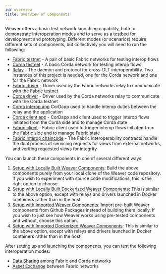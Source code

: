 ```yaml
---
id: overview
title: Overview of Components
---
```


<!--
 Copyright IBM Corp. All Rights Reserved.

 SPDX-License-Identifier: CC-BY-4.0
 -->

Weaver offers a basic test network launching capability, both to demonstrate interoperation modes and to serve as a testbed for development and prototyping. Different modes (or scenarios) require different sets of components, but collectively you will need to run the following:

- [Fabric testnet](https://github.com/hyperledger-labs/weaver-dlt-interoperability/tree/master/tests/network-setups/fabric/dev) - A pair of basic Fabric networks for testing interop flows
- [Corda testnet](https://github.com/hyperledger-labs/weaver-dlt-interoperability/tree/master/tests/network-setups/corda) - A basic Corda network for testing interop flows
- [Relay](https://github.com/hyperledger-labs/weaver-dlt-interoperability/tree/master/core/relay) - The daemon and protocol for cross-DLT interoperability. Two instances of this project is needed, one for the Corda network and one for the Fabric network
- [Fabric driver](https://github.com/hyperledger-labs/weaver-dlt-interoperability/tree/master/core/drivers/fabric-driver) - Driver used by the Fabric networks relay to communicate with the Fabric testnet
- [Corda driver](https://github.com/hyperledger-labs/weaver-dlt-interoperability/tree/master/core/drivers/corda-driver) - Driver used by the Corda networks relay to communicate with the Corda testnet
- [Corda interop app](https://github.com/hyperledger-labs/weaver-dlt-interoperability/tree/master/core/network/corda-interop-app) CorDapp used to handle interop duties between the relay and the application
- [Corda client app](https://github.com/hyperledger-labs/weaver-dlt-interoperability/tree/master/samples/corda/corda-simple-application) - CorDapp and client used to trigger interop flows initiated from the Corda side and to manage Corda state
- [Fabric client](https://github.com/hyperledger-labs/weaver-dlt-interoperability/tree/master/samples/fabric/fabric-cli) - Fabric client used to trigger interop flows initiated from the Fabric side and to manage Fabric state
- [Fabric Interop chaincode](https://github.com/hyperledger-labs/weaver-dlt-interoperability/tree/master/core/network/fabric-interop-cc) - The Fabric interoperability contracts handle the dual process of servicing requests for views from external networks, and verifing requested views for integrity

You can launch these components in one of several different ways:
1. [Setup with Locally Built Weaver Components](./setup-local.md): Build the above components purely from your local clone of the Weaver code repository. If you wish to experiment with source code modifications, this is the right option to choose.
2. [Setup with Locally Built Dockerized Weaver Components](./setup-local-docker.md): This is similar to the above option, except with relays and drivers launched in Docker containers rather than in the host.
3. [Setup with Imported Weaver Components](./setup-packages.md): Import pre-built Weaver components from Github Packages instead of building them locally. If you wish to just see how Weaver works using pre-tested components and without, choose this option.
4. [Setup with Imported Dockerized Weaver Components](./setup-packages-docker.md): This is similar to the above option, except with relays and drivers launched in Docker containers rather than in the host.

After setting up and launching the components, you can test the following interoperation modes:
- [Data Sharing](../interop/data-sharing.md) among Fabric and Corda networks
- [Asset Exchange](../interop/asset-exchange.md) between Fabric networks
